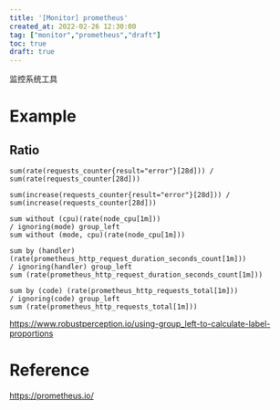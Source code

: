 ```yaml
---
title: '[Monitor] prometheus'
created_at: 2022-02-26 12:30:00
tag: ["monitor","prometheus","draft"]
toc: true
draft: true
---
```


监控系统工具

# Example


## Ratio

```promql
sum(rate(requests_counter{result="error"}[28d])) / sum(rate(requests_counter[28d]))

```

```promql
sum(increase(requests_counter{result="error"}[28d])) / sum(increase(requests_counter[28d]))
```

```promql
sum without (cpu)(rate(node_cpu[1m]))  
/ ignoring(mode) group_left 
sum without (mode, cpu)(rate(node_cpu[1m])) 
```

```promql
sum by (handler) (rate(prometheus_http_request_duration_seconds_count[1m]))
/ ignoring(handler) group_left
sum (rate(prometheus_http_request_duration_seconds_count[1m]))
```


```promql
sum by (code) (rate(prometheus_http_requests_total[1m]))
/ ignoring(code) group_left
sum (rate(prometheus_http_requests_total[1m]))
```

<https://www.robustperception.io/using-group_left-to-calculate-label-proportions>

# Reference

https://prometheus.io/

